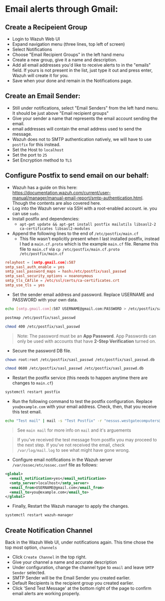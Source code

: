 # Email alerts through Gmail: 

## Create a Recipeient Group

- Login to Wazuh Web UI
- Expand navigation menu (three lines, top left of screen)
- Select Notifications
- Choose "Email Recipient Groups" in the left hand menu
- Create a new group, give it a name and description. 
- Add all email addresses you'd like to receive alerts to in the "emails" field. If yours is not present in the list, just type it out and press enter, Wazuh will create it for you. 
- Save when your done and remain in the Notifications page. 

## Create an Email Sender: 

- Still under notifications, select "Email Senders" from the left hand menu. It should be just above "Email recipient groups"
- Give your sender a name that represents the email account sending the email. 
- email addresses will contain the email address used to send the message. 
- Wazuh does not to SMTP authentication natively, we will have to use `postfix` for this instead. 
- Set the Host to `localhost`
- Set the port to `25`
- Set Encryption method to `TLS`

## Configure Postfix to send email on our behalf: 

- Wazuh has a guide on this here: https://documentation.wazuh.com/current/user-manual/manager/manual-email-report/smtp-authentication.html. Though the contents are also covered here. 
- Log into the Wazuh server via SSH with a root-enabled account. ie. you can use `sudo`. 
- Install postfix and dependencies: 
  - `apt-get update && apt-get install postfix mailutils libsasl2-2 ca-certificates libsasl2-modules`
- Append the following lines to the end of `/etc/postfix/main.cf`
  - This file wasn't explicitly present when I last installed postfix, instead I had a `main.cf.proto` which is the example `main.cf` file. Rename this file to `main.cf` via `cp /etc/postfix/main.cf.proto /etc/postfix/main.cf`
  
```conf
relayhost = [smtp.gmail.com]:587
smtp_sasl_auth_enable = yes
smtp_sasl_password_maps = hash:/etc/postfix/sasl_passwd
smtp_sasl_security_options = noanonymous
smtp_tls_CAfile = /etc/ssl/certs/ca-certificates.crt
smtp_use_tls = yes
```
- Set the sender email address and password. Replace USERNAME and PASSWORD with your own data.

```bash
echo [smtp.gmail.com]:587 USERNAME@gmail.com:PASSWORD > /etc/postfix/sasl_passwd

postmap /etc/postfix/sasl_passwd

chmod 400 /etc/postfix/sasl_passwd
```

> Note: The password must be an **App Password**. App Passwords can only be used with accounts that have **2-Step Verification** turned on. 

- Secure the password DB file.

```bash
chown root:root /etc/postfix/sasl_passwd /etc/postfix/sasl_passwd.db

chmod 0600 /etc/postfix/sasl_passwd /etc/postfix/sasl_passwd.db
```

- Restart the postfix service (this needs to happen anytime there are changes to `main.cf`)

```bash
systemctl restart postfix
```

- Run the following command to test the postfix configuration. Replace `you@example.com` with your email address. Check, then, that you receive this test email. 

```bash
echo "Test mail" | mail -s "Test Postfix" -r "nessus.westgatecomputers@gmail.com" wchesley@westgatecomputers.com
```

> See `main mail` for more info on `mail` and it's arguements 

> If you've received the test message from postfix you may proceed to the next step. If you've not received the email, check `/var/log/mail.log` to see what might have gone wrong. 

- Configure email notifications in the Wazuh server `/var/ossec/etc/ossec.conf` file as follows:

```xml
<global>
  <email_notification>yes</email_notification>
  <smtp_server>localhost</smtp_server>
  <email_from>USERNAME@gmail.com</email_from>
  <email_to>you@example.com</email_to>
</global>
```

- Finally, Restart the Wazuh manager to apply the changes.

```bash
systemctl restart wazuh-manager
```

## Create Notification Channel

Back in the Wazuh Web UI, under notifications again. This time chose the top most option, `channels`
- Click `Create Channel` in the top right. 
- Give your channel a name and accurate description
- Under configuration, change the channel type to `email` and leave `SMTP Sender` selected. 
- SMTP Sender will be the Email Sender you created earlier. 
- Default Recipients is the recipient group you created earlier. 
- Click 'Send Test Message' at the bottom right of the page to confirm email alerts are working properly. 
